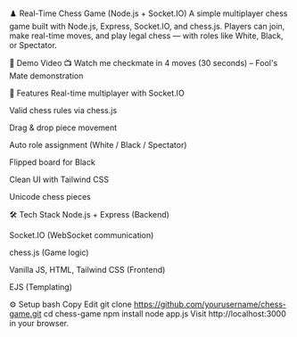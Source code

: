 ♟️ Real-Time Chess Game (Node.js + Socket.IO)
A simple multiplayer chess game built with Node.js, Express, Socket.IO, and chess.js. Players can join, make real-time moves, and play legal chess — with roles like White, Black, or Spectator.

🎥 Demo Video
📺 Watch me checkmate in 4 moves (30 seconds) – Fool's Mate demonstration

🚀 Features
Real-time multiplayer with Socket.IO

Valid chess rules via chess.js

Drag & drop piece movement

Auto role assignment (White / Black / Spectator)

Flipped board for Black

Clean UI with Tailwind CSS

Unicode chess pieces

🛠️ Tech Stack
Node.js + Express (Backend)

Socket.IO (WebSocket communication)

chess.js (Game logic)

Vanilla JS, HTML, Tailwind CSS (Frontend)

EJS (Templating)

⚙️ Setup
bash
Copy
Edit
git clone https://github.com/yourusername/chess-game.git
cd chess-game
npm install
node app.js
Visit http://localhost:3000 in your browser.

